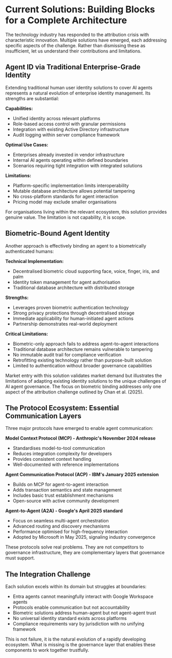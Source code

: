 # Current Solutions: Building Blocks for a Complete Architecture

The technology industry has responded to the attribution crisis with characteristic innovation. Multiple solutions have emerged, each addressing specific aspects of the challenge. Rather than dismissing these as insufficient, let us understand their contributions and limitations.

## Agent ID via Traditional Enterprise-Grade Identity

Extending traditional human user identity solutions to cover AI agents represents a natural evolution of enterprise identity management. Its strengths are substantial:

**Capabilities:**

* Unified identity across relevant platforms
* Role-based access control with granular permissions
* Integration with existing Active Directory infrastructure
* Audit logging within server compliance framework

**Optimal Use Cases:**

* Enterprises already invested in vendor infrastructure
* Internal AI agents operating within defined boundaries
* Scenarios requiring tight integration with integrated solutions

**Limitations:**

* Platform-specific implementation limits interoperability
* Mutable database architecture allows potential tampering
* No cross-platform standards for agent interaction
* Pricing model may exclude smaller organisations

For organisations living within the relevant ecosystem, this solution provides genuine value. The limitation is not capability, it is scope.

## Biometric-Bound Agent Identity

Another approach is effectively binding an agent to a biometrically authenticated humans:

**Technical Implementation:**

* Decentralised biometric cloud supporting face, voice, finger, iris, and palm
* Identity token management for agent authorisation
* Traditional database architecture with distributed storage

**Strengths:**

* Leverages proven biometric authentication technology
* Strong privacy protections through decentralised storage
* Immediate applicability for human-initiated agent actions
* Partnership demonstrates real-world deployment

**Critical Limitations:**

* Biometric-only approach fails to address agent-to-agent interactions
* Traditional database architecture remains vulnerable to tampering
* No immutable audit trail for compliance verification
* Retrofitting existing technology rather than purpose-built solution
* Limited to authentication without broader governance capabilities

Market entry with this solution validates market demand but illustrates the limitations of adapting existing identity solutions to the unique challenges of AI agent governance. The focus on biometric binding addresses only one aspect of the attribution challenge outlined by Chan et al. (2025).

## The Protocol Ecosystem: Essential Communication Layers

Three major protocols have emerged to enable agent communication:

**Model Context Protocol (MCP) - Anthropic's November 2024 release**

* Standardises model-to-tool communication
* Reduces integration complexity for developers
* Provides consistent context handling
* Well-documented with reference implementations

**Agent Communication Protocol (ACP) - IBM's January 2025 extension**

* Builds on MCP for agent-to-agent interaction
* Adds transaction semantics and state management
* Includes basic trust establishment mechanisms
* Open-source with active community development

**Agent-to-Agent (A2A) - Google's April 2025 standard**

* Focus on seamless multi-agent orchestration
* Advanced routing and discovery mechanisms
* Performance optimised for high-frequency interaction
* Adopted by Microsoft in May 2025, signaling industry convergence

These protocols solve real problems. They are not competitors to governance infrastructure, they are complementary layers that governance must support.

## The Integration Challenge

Each solution excels within its domain but struggles at boundaries:

* Entra agents cannot meaningfully interact with Google Workspace agents
* Protocols enable communication but not accountability
* Biometric solutions address human-agent but not agent-agent trust
* No universal identity standard exists across platforms
* Compliance requirements vary by jurisdiction with no unifying framework

This is not failure, it is the natural evolution of a rapidly developing ecosystem. What is missing is the governance layer that enables these components to work together trustfully.
